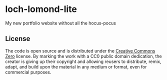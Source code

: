 # loch-lomond-lite
My new portfolio website without all the hocus-pocus

## License
The code is open source and is distributed under the [Creative Commons Zero](https://creativecommons.org/public-domain/cc0/) license. By marking the work with a CC0 public domain dedication, the creator is giving up their copyright and allowing reusers to distribute, remix, adapt, and build upon the material in any medium or format, even for commercial purposes.
